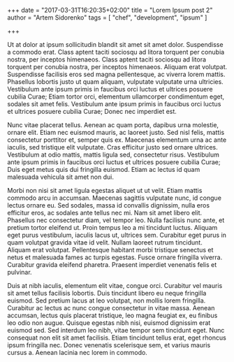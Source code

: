 +++
date = "2017-03-31T16:20:35+02:00"
title = "Lorem Ipsum post 2"
author = "Artem Sidorenko"
tags = [ "chef", "development", "ipsum" ]

+++

Ut at dolor at ipsum sollicitudin blandit sit amet sit amet dolor. Suspendisse a commodo erat. Class aptent taciti sociosqu ad litora torquent per conubia nostra, per inceptos himenaeos. Class aptent taciti sociosqu ad litora torquent per conubia nostra, per inceptos himenaeos. Aliquam erat volutpat. Suspendisse facilisis eros sed magna pellentesque, ac viverra lorem mattis. Phasellus lobortis justo ut quam aliquam, vulputate vulputate urna ultricies. Vestibulum ante ipsum primis in faucibus orci luctus et ultrices posuere cubilia Curae; Etiam tortor orci, elementum ullamcorper condimentum eget, sodales sit amet felis. Vestibulum ante ipsum primis in faucibus orci luctus et ultrices posuere cubilia Curae; Donec nec imperdiet est.

<!--more-->

Nunc vitae placerat tellus. Aenean ac quam porta, dapibus urna molestie, ornare elit. Etiam nec euismod mauris, ac laoreet justo. Sed nisl felis, mattis consectetur porttitor et, semper quis ex. Maecenas elementum urna ac ante iaculis, sed tristique elit vulputate. Cras efficitur justo sed ornare ultrices. Vestibulum at odio mattis, mattis ligula sed, consectetur risus. Vestibulum ante ipsum primis in faucibus orci luctus et ultrices posuere cubilia Curae; Duis eget metus quis dui fringilla euismod. Etiam ac lectus id quam malesuada vehicula sit amet non dui.

Morbi non nisi sit amet ligula egestas aliquet ut ut velit. Etiam mattis commodo arcu in accumsan. Maecenas sagittis vulputate nunc, id congue lectus ornare eu. Sed sodales, massa id convallis dignissim, nulla eros efficitur eros, ac sodales ante tellus nec mi. Nam sit amet libero elit. Phasellus nec consectetur diam, vel tempor leo. Nulla facilisis nunc ante, et pretium tortor eleifend ut. Proin tempus leo a mi tincidunt luctus. Aliquam eget purus vestibulum, iaculis lacus ut, ultrices sem. Curabitur eget purus in quam volutpat gravida vitae id velit. Nullam laoreet rutrum tincidunt. Aliquam erat volutpat. Pellentesque habitant morbi tristique senectus et netus et malesuada fames ac turpis egestas. Fusce ornare fringilla viverra. Curabitur gravida eleifend pharetra. Praesent imperdiet venenatis felis et pulvinar.

Duis at nibh iaculis, elementum elit vitae, congue orci. Curabitur vel mauris sit amet tellus facilisis lobortis. Duis tincidunt libero eu neque fringilla euismod. Sed pretium lacus at leo volutpat, non mollis lorem fringilla. Curabitur ac lectus ac nunc congue consectetur in vitae massa. Aenean accumsan, lectus quis placerat tristique, leo magna feugiat ex, eu finibus leo odio non augue. Quisque egestas nibh nisi, euismod dignissim erat euismod sed. Sed interdum leo nibh, vitae tempor sem tincidunt eget. Nunc consequat non elit sit amet facilisis. Etiam tincidunt tellus erat, eget rhoncus ipsum fringilla nec. Donec venenatis scelerisque sem, et varius mauris cursus a. Aenean lacinia nec lorem in commodo.
